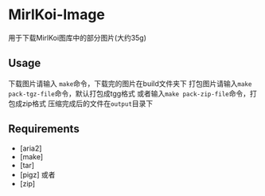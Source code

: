# MirlKoi-Image
用于下载MirlKoi图库中的部分图片(大约35g)

## Usage
下载图片请输入 `make`命令，下载完的图片在build文件夹下
打包图片请输入`make pack-tgz-file`命令，默认打包成tgg格式
或者输入`make pack-zip-file`命令，打包成zip格式
压缩完成后的文件在`output`目录下
## Requirements
- [aria2]
- [make]
- [tar]
- [pigz]
 或者 
- [zip]
